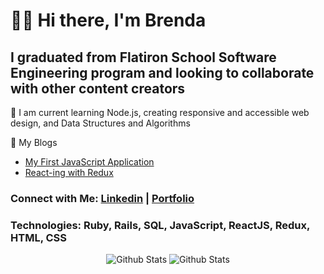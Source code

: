 # 👋🏻 Hi there, I'm Brenda

## I graduated from Flatiron School Software Engineering program and looking to collaborate with other content creators

🌱 I am current learning Node.js, creating responsive and accessible web design, and Data Structures and Algorithms

📕 My Blogs

<!-- BLOG-POST-LIST:START -->

- [My First JavaScript Application](https://brendaferrufino-22455.medium.com/my-javascript-learning-journey-729dd32a5b20)
- [React-ing with Redux](https://brenda-ferrufino.medium.com/react-redux-project-9a7f6a215ee8)

<!-- BLOG-POST-LIST:END -->

### Connect with Me: [Linkedin](https://www.linkedin.com/in/brendaferrufino) | [Portfolio](https://brenda-ferrufino.netlify.app/)

### Technologies: Ruby, Rails, SQL, JavaScript, ReactJS, Redux, HTML, CSS

<div align="center">

<img align="center space-around" alt="Github Stats" src="https://github-readme-stats.vercel.app/api/top-langs/?username=ferrufinob&theme=onedark"/>

<img align="center space-around" alt="Github Stats" src="https://github-readme-stats.vercel.app/api?username=ferrufinob&show_icons=true&theme=onedark"/>

</div>
